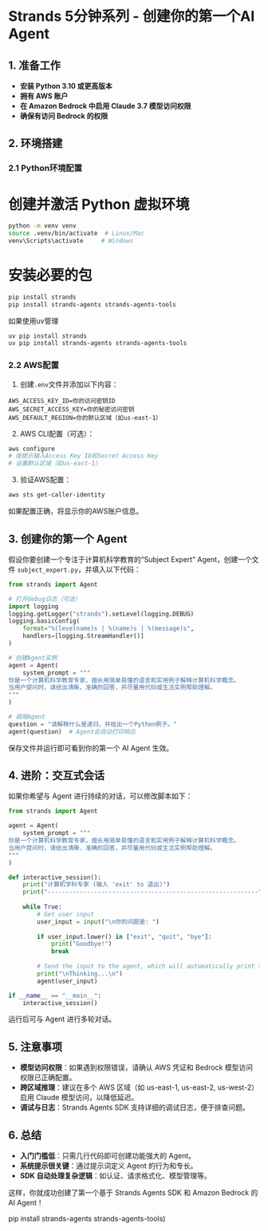 # Strands 5分钟系列 - 创建你的第一个AI Agent


## 1. 准备工作

- **安装 Python 3.10 或更高版本**
- **拥有 AWS 账户**
- **在 Amazon Bedrock 中启用 Claude 3.7 模型访问权限**
- **确保有访问 Bedrock 的权限**


## 2. 环境搭建

### 2.1 Python环境配置

# 创建并激活 Python 虚拟环境
```bash
python -m venv venv
source .venv/bin/activate  # Linux/Mac
venv\Scripts\activate     # Windows
```
# 安装必要的包
```bash
pip install strands
pip install strands-agents strands-agents-tools
```
如果使用uv管理
```bash
uv pip install strands
uv pip install strands-agents strands-agents-tools
```

### 2.2 AWS配置
1. 创建`.env`文件并添加以下内容：
```
AWS_ACCESS_KEY_ID=你的访问密钥ID
AWS_SECRET_ACCESS_KEY=你的秘密访问密钥
AWS_DEFAULT_REGION=你的默认区域（如us-east-1）
```

2. AWS CLI配置（可选）：
```bash
aws configure
# 按提示输入Access Key ID和Secret Access Key
# 设置默认区域（如us-east-1）
```

3. 验证AWS配置：
```bash
aws sts get-caller-identity
```
如果配置正确，将显示你的AWS账户信息。


## 3. 创建你的第一个 Agent

假设你要创建一个专注于计算机科学教育的“Subject Expert” Agent，创建一个文件 `subject_expert.py`，并填入以下代码：

```python
from strands import Agent

# 打开debug日志（可选）
import logging
logging.getLogger("strands").setLevel(logging.DEBUG)
logging.basicConfig(
    format="%(levelname)s | %(name)s | %(message)s",
    handlers=[logging.StreamHandler()]
)

# 创建Agent实例
agent = Agent(
    system_prompt = """
你是一个计算机科学教育专家，擅长用简单易懂的语言和实用例子解释计算机科学概念。
当用户提问时，请给出清晰、准确的回答，并尽量用代码或生活实例帮助理解。
"""
)

# 调用Agent
question = "请解释什么是递归，并给出一个Python例子。"
agent(question)  # Agent会自动打印响应
```
保存文件并运行即可看到你的第一个 AI Agent 生效。


## 4. 进阶：交互式会话

如果你希望与 Agent 进行持续的对话，可以修改脚本如下：

```python
from strands import Agent

agent = Agent(
    system_prompt = """
你是一个计算机科学教育专家，擅长用简单易懂的语言和实用例子解释计算机科学概念。
当用户提问时，请给出清晰、准确的回答，并尽量用代码或生活实例帮助理解。
"""
)

def interactive_session():
    print("计算机学科专家 (输入 'exit' to 退出)")
    print("-----------------------------------------------------------")
    
    while True:
        # Get user input
        user_input = input("\n你的问题是: ")
        
        if user_input.lower() in ["exit", "quit", "bye"]:
            print("Goodbye!")
            break
        
        # Send the input to the agent, which will automatically print the response
        print("\nThinking...\n")
        agent(user_input)

if __name__ == "__main__":
    interactive_session()
```

运行后可与 Agent 进行多轮对话。



## 5. 注意事项

- **模型访问权限**：如果遇到权限错误，请确认 AWS 凭证和 Bedrock 模型访问权限已正确配置。
- **跨区域推理**：建议在多个 AWS 区域（如 us-east-1, us-east-2, us-west-2）启用 Claude 模型访问，以降低延迟。
- **调试与日志**：Strands Agents SDK 支持详细的调试日志，便于排查问题。



## 6. 总结

- **入门门槛低**：只需几行代码即可创建功能强大的 Agent。
- **系统提示很关键**：通过提示词定义 Agent 的行为和专长。
- **SDK 自动处理复杂逻辑**：如认证、请求格式化、模型管理等。



这样，你就成功创建了第一个基于 Strands Agents SDK 和 Amazon Bedrock 的 AI Agent！


pip install strands-agents strands-agents-tools)